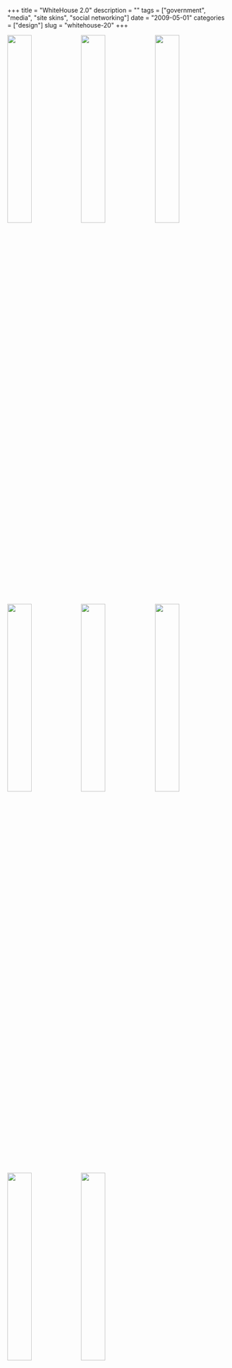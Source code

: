 +++
title = "WhiteHouse 2.0"
description = ""
tags = ["government", "media", "site skins", "social networking"]
date = "2009-05-01"
categories = ["design"]
slug = "whitehouse-20"
+++


<div id="screens-thumbs" class="clearfix mt1-5">
<a href="//konigi.com/media/design/whitehouse2-1.jpg" class="group" rel="group"><img src="//konigi.com/media/design/whitehouse2-1.png" alt="" class="thumb" style="width: 33%; max-width: 33%;padding: 0 1px 1px 0" /></a><a href="//konigi.com/media/design/whitehouse2-2.jpg" class="group" rel="group"><img src="//konigi.com/media/design/whitehouse2-2.png" alt="" class="thumb" style="width: 33%; max-width: 33%;padding: 0 1px 1px 0" /></a><a href="//konigi.com/media/design/whitehouse2-3.jpg" class="group" rel="group"><img src="//konigi.com/media/design/whitehouse2-3.png" alt="" class="thumb" style="width: 33%; max-width: 33%;padding: 0 1px 1px 0" /></a><a href="//konigi.com/media/design/whitehouse2-4.jpg" class="group" rel="group"><img src="//konigi.com/media/design/whitehouse2-4.png" alt="" class="thumb" style="width: 33%; max-width: 33%;padding: 0 1px 1px 0" /></a><a href="//konigi.com/media/design/whitehouse2-5.jpg" class="group" rel="group"><img src="//konigi.com/media/design/whitehouse2-5.png" alt="" class="thumb" style="width: 33%; max-width: 33%;padding: 0 1px 1px 0" /></a><a href="//konigi.com/media/design/whitehouse2-6.jpg" class="group" rel="group"><img src="//konigi.com/media/design/whitehouse2-6.png" alt="" class="thumb" style="width: 33%; max-width: 33%;padding: 0 1px 1px 0" /></a><a href="//konigi.com/media/design/whitehouse2-7.jpg" class="group" rel="group"><img src="//konigi.com/media/design/whitehouse2-7.png" alt="" class="thumb" style="width: 33%; max-width: 33%;padding: 0 1px 1px 0" /></a><a href="//konigi.com/media/design/whitehouse2-8.jpg" class="group" rel="group"><img src="//konigi.com/media/design/whitehouse2-8.png" alt="" class="thumb" style="width: 33%; max-width: 33%;padding: 0 1px 1px 0" /></a>
</div>   
<p>This selection of screens showcases the different social networking and video sites that the Whitehouse has set up. It's interesting to see how much continuity and consistency they're able to achieve given the design constraints imposed by the sites. Perhaps they're given the unique layout options Networks get on YouTube channels. But they couldn't do much with the Facebook page. The MySpace implementation is particularly impressive as an example of site skinning. More info about these sites can be found in the <a href="http://www.whitehouse.gov/blog/09/05/01/WhiteHouse/">White House 2.0</a> article.</p>
<p><a href="http://www.whitehouse.gov/blog/09/05/01/WhiteHouse/">http://www.whitehouse.gov/blog/09/05/01/WhiteHouse/</a></p>  
